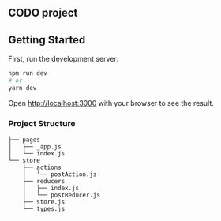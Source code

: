 ## CODO project

## Getting Started

First, run the development server:

```bash
npm run dev
# or
yarn dev
```

Open [http://localhost:3000](http://localhost:3000) with your browser to see the result.

### Project Structure

```
├── pages
│   ├── _app.js
│   └── index.js
└── store
    ├── actions
    │   └── postAction.js
    ├── reducers
    │   ├── index.js
    │   └── postReducer.js
    ├── store.js
    └── types.js
```
